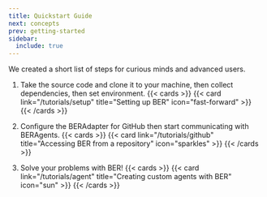 ```yaml
---
title: Quickstart Guide
next: concepts
prev: getting-started
sidebar:
  include: true
---
```


We created a short list of steps for curious minds and advanced users.

1. Take the source code and clone it to your machine, then collect dependencies, then set environment.
{{< cards >}}
  {{< card link="/tutorials/setup" title="Setting up BER" icon="fast-forward" >}}
{{< /cards >}}

2. Configure the BERAdapter for GitHub then start communicating with BERAgents.
{{< cards >}}
  {{< card link="/tutorials/github" title="Accessing BER from a repository" icon="sparkles" >}}
{{< /cards >}}

3. Solve your problems with BER!
{{< cards >}}
  {{< card link="/tutorials/agent" title="Creating custom agents with BER" icon="sun" >}}
{{< /cards >}}
